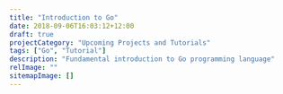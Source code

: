 ```yaml
---
title: "Introduction to Go"
date: 2018-09-06T16:03:12+12:00
draft: true
projectCategory: "Upcoming Projects and Tutorials"
tags: ["Go", "Tutorial"]
description: "Fundamental introduction to Go programming language"
relImage: ""
sitemapImage: []
---
```

